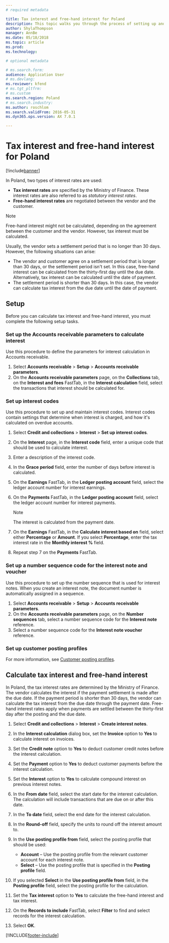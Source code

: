 ```yaml
---
# required metadata

title: Tax interest and free-hand interest for Poland
description: This topic walks you through the process of setting up and calculating tax interest for Poland.
author: ShylaThompson
manager: AnnBe
ms.date: 05/18/2018
ms.topic: article
ms.prod: 
ms.technology: 

# optional metadata

# ms.search.form:
audience: Application User
# ms.devlang: 
ms.reviewer: kfend
# ms.tgt_pltfrm: 
# ms.custom
ms.search.region: Poland
# ms.search.industry: 
ms.author: roschlom
ms.search.validFrom: 2016-05-31
ms.dyn365.ops.version: AX 7.0.1

---
```


# Tax interest and free-hand interest for Poland

[!include[banner](../includes/banner.md)]

In Poland, two types of interest rates are used:

- **Tax interest rates** are specified by the Ministry of Finance. These interest rates are also referred to as *statutory interest rates*.
- **Free-hand interest rates** are negotiated between the vendor and the customer.

> [!NOTE]
> Free-hand interest might not be calculated, depending on the agreement between the customer and the vendor. However, tax interest must be calculated.

Usually, the vendor sets a settlement period that is no longer than 30 days. However, the following situations can arise:

- The vendor and customer agree on a settlement period that is longer than 30 days, or the settlement period isn't set. In this case, free-hand interest can be calculated from the thirty-first day until the due date. Alternatively, tax interest can be calculated until the date of payment.
- The settlement period is shorter than 30 days. In this case, the vendor can calculate tax interest from the due date until the date of payment.

## Setup

Before you can calculate tax interest and free-hand interest, you must complete the following setup tasks.

### Set up the Accounts receivable parameters to calculate interest

Use this procedure to define the parameters for interest calculation in Accounts receivable. 

1. Select **Accounts receivable** &gt; **Setup** &gt; **Accounts receivable parameters**.
2. On the **Accounts receivable parameters** page, on the **Collections** tab, on the **Interest and fees** FastTab, in the **Interest calculation** field, select the transactions that interest should be calculated for.

### Set up interest codes

Use this procedure to set up and maintain interest codes. Interest codes contain settings that determine when interest is charged, and how it's calculated on overdue accounts.

1. Select **Credit and collections** &gt; **Interest** &gt; **Set up interest codes**.
2. On the **Interest** page, in the **Interest code** field, enter a unique code that should be used to calculate interest.
3. Enter a description of the interest code.
4. In the **Grace period** field, enter the number of days before interest is calculated.
5. On the **Earnings** FastTab, in the **Ledger posting account** field, select the ledger account number for interest earnings.
6. On the **Payments** FastTab, in the **Ledger posting account** field, select the ledger account number for interest payments.

    > [!NOTE]
    > The interest is calculated from the payment date.

7. On the **Earnings** FastTab, in the **Calculate interest based on** field, select either **Percentage** or **Amount**. If you select **Percentage**, enter the tax interest rate in the **Monthly interest %** field.
8. Repeat step 7 on the **Payments** FastTab.

### Set up a number sequence code for the interest note and voucher

Use this procedure to set up the number sequence that is used for interest notes. When you create an interest note, the document number is automatically assigned in a sequence.

1. Select **Accounts receivable** &gt; **Setup** &gt; **Accounts receivable parameters**.
2. On the **Accounts receivable parameters** page, on the **Number sequences** tab, select a number sequence code for the **Interest note** reference.
3. Select a number sequence code for the **Interest note voucher** reference.

### Set up customer posting profiles

For more information, see [Customer posting profiles](../accounts-receivable/customer-posting-profiles.md).

## Calculate tax interest and free-hand interest

In Poland, the tax interest rates are determined by the Ministry of Finance. The vendor calculates the interest if the payment settlement is made after the due date. If the payment period is shorter than 30 days, the vendor can calculate the tax interest from the due date through the payment date. Free-hand interest rates apply when payments are settled between the thirty-first day after the posting and the due date.

1. Select **Credit and collections** &gt; **Interest** &gt; **Create interest notes**.
2. In the **Interest calculation** dialog box, set the **Invoice** option to **Yes** to calculate interest on invoices.
3. Set the **Credit note** option to **Yes** to deduct customer credit notes before the interest calculation.
4. Set the **Payment** option to **Yes** to deduct customer payments before the interest calculation.
5. Set the **Interest** option to **Yes** to calculate compound interest on previous interest notes.
6. In the **From date** field, select the start date for the interest calculation. The calculation will include transactions that are due on or after this date.
7. In the **To date** field, select the end date for the interest calculation.
8. In the **Round-off** field, specify the units to round off the interest amount to.
9. In the **Use posting profile from** field, select the posting profile that should be used:

    - **Account** – Use the posting profile from the relevant customer account for each interest note.
    - **Select** – Use the posting profile that is specified in the **Posting profile** field.
    
10. If you selected **Select** in the **Use posting profile from** field, in the **Posting profile** field, select the posting profile for the calculation.
11. Set the **Tax interest** option to **Yes** to calculate the free-hand interest and tax interest.
12. On the **Records to include** FastTab, select **Filter** to find and select records for the interest calculation.
13. Select **OK**.


[!INCLUDE[footer-include](../../includes/footer-banner.md)]